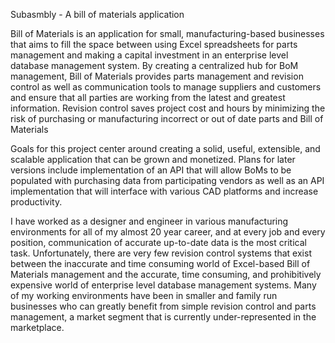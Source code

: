 Subasmbly - A bill of materials application

Bill of Materials is an application for small, manufacturing-based businesses that aims to fill the space between using Excel spreadsheets for parts management and making a capital investment in an enterprise level database management system.  By creating a centralized hub for BoM management, Bill of Materials provides parts management and revision control as well as communication tools to manage suppliers and customers and ensure that all parties are working from the latest and greatest information.  Revision control saves project cost and hours by minimizing the risk of purchasing or manufacturing incorrect or out of date parts and Bill of Materials

Goals for this project center around creating a solid, useful, extensible, and scalable application that can be grown and monetized.  Plans for later versions include implementation of an API that will allow BoMs to be populated with purchasing data from participating vendors as well as an API implementation that will interface with various CAD platforms and increase productivity.

I have worked as a designer and engineer in various manufacturing environments for all of my almost 20 year career, and at every job and every position, communication of accurate up-to-date data is the most critical task.  Unfortunately, there are very few revision control systems that exist between the inaccurate and time consuming world of Excel-based Bill of Materials management and the accurate, time consuming, and prohibitively expensive world of enterprise level database management systems.  Many of my working environments have been in smaller and family run businesses who can greatly benefit from simple revision control and parts management, a market segment that is currently under-represented in the marketplace.
